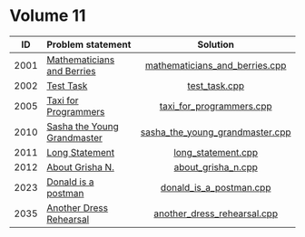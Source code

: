 # Volume 11

|  ID  |                                Problem statement                                 |                               Solution                               |
|:----:|:---------------------------------------------------------------------------------|:--------------------------------------------------------------------:|
| 2001 | [Mathematicians and Berries](http://acm.timus.ru/problem.aspx?space=1&num=2001)  | [mathematicians_and_berries.cpp](./mathematicians_and_berries.cpp)   |
| 2002 | [Test Task](http://acm.timus.ru/problem.aspx?space=1&num=2002)                   | [test_task.cpp](./test_task.cpp)                                     |
| 2005 | [Taxi for Programmers](http://acm.timus.ru/problem.aspx?space=1&num=2005)        | [taxi_for_programmers.cpp](./taxi_for_programmers.cpp)               |
| 2010 | [Sasha the Young Grandmaster](http://acm.timus.ru/problem.aspx?space=1&num=2010) | [sasha_the_young_grandmaster.cpp](./sasha_the_young_grandmaster.cpp) |
| 2011 | [Long Statement](http://acm.timus.ru/problem.aspx?space=1&num=2011)              | [long_statement.cpp](./long_statement.cpp)                           |
| 2012 | [About Grisha N.](http://acm.timus.ru/problem.aspx?space=1&num=2012)             | [about_grisha_n.cpp](./about_grisha_n.cpp)                           |
| 2023 | [Donald is a postman](http://acm.timus.ru/problem.aspx?space=1&num=2023)         | [donald_is_a_postman.cpp](./donald_is_a_postman.cpp)                 |
| 2035 | [Another Dress Rehearsal](http://acm.timus.ru/problem.aspx?space=1&num=2035)     | [another_dress_rehearsal.cpp](./another_dress_rehearsal.cpp)         |
